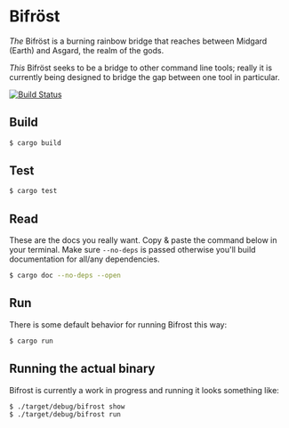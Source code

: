 # Bifröst
_The_ Bifröst is a burning rainbow bridge that reaches between Midgard (Earth) 
and Asgard, the realm of the gods.

_This_ Bifröst seeks to be a bridge to other command line tools; really it is
currently being designed to bridge the gap between one tool in particular. 

[![Build Status](https://travis-ci.org/ericdeansanchez/bifrost.svg?branch=master)](https://travis-ci.org/ericdeansanchez/bifrost)

## Build

```bash
$ cargo build
```

## Test
```bash
$ cargo test
```

## Read 

These are the docs you really want. Copy & paste the command below in your 
terminal. Make sure `--no-deps` is passed otherwise you'll build documentation 
for all/any dependencies.

```bash
$ cargo doc --no-deps --open
```

## Run

There is some default behavior for running Bifrost this way:

```bash
$ cargo run
```

## Running the actual binary

Bifrost is currently a work in progress and running it looks something like:

```bash
$ ./target/debug/bifrost show
$ ./target/debug/bifrost run
```
